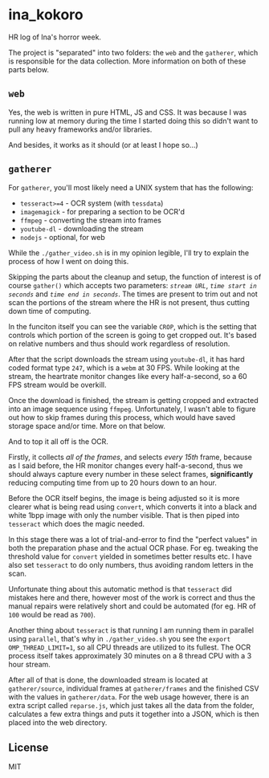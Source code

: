 # ina_kokoro

HR log of Ina's horror week.

The project is "separated" into two folders: the `web` and the `gatherer`, which is responsible for the data collection. More information on both of these parts below.

## `web`

Yes, the web is written in pure HTML, JS and CSS. It was because I was running low at memory during the time I started doing this so didn't want to pull any heavy frameworks and/or libraries. 

And besides, it works as it should (or at least I hope so...)

## `gatherer`

For `gatherer`, you'll most likely need a UNIX system that has the following:

* `tesseract>=4` - OCR system (with `tessdata`)
* `imagemagick` - for preparing a section to be OCR'd
* `ffmpeg` - converting the stream into frames
* `youtube-dl` - downloading the stream
* `nodejs` - optional, for web

While the `./gather_video.sh` is in my opinion legible, I'll try to explain the process of how I went on doing this.

Skipping the parts about the cleanup and setup, the function of interest is of course `gather()` which accepts two parameters: *`stream URL`*, *`time start in seconds`* and *`time end in seconds`*. The times are present to trim out and not scan the portions of the stream where the HR is not present, thus cutting down time of computing.

In the funciton itself you can see the variable `CROP`, which is the setting that controls which portion of the screen is going to get cropped out. It's based on relative numbers and thus should work regardless of resolution.

After that the script downloads the stream using `youtube-dl`, it has hard coded format type `247`, which is a `webm` at 30 FPS. While looking at the stream, the heartrate monitor changes like every half-a-second, so a 60 FPS stream would be overkill.

Once the download is finished, the stream is getting cropped and extracted into an image sequence using `ffmpeg`. Unfortunately, I wasn't able to figure out how to skip frames during this process, which would have saved storage space and/or time. More on that below.

And to top it all off is the OCR.

Firstly, it collects *all of the frames*, and selects *every 15th* frame, because as I said before, the HR monitor changes every half-a-second, thus we should always capture every number in these select frames, **significantly** reducing computing time from up to 20 hours down to an hour.

Before the OCR itself begins, the image is being adjusted so it is more clearer what is being read using `convert`, which converts it into a black and white 1bpp image with only the number visible. That is then piped into `tesseract` which does the magic needed.

In this stage there was a lot of trial-and-error to find the "perfect values" in both the preparation phase and the actual OCR phase. For eg. tweaking the threshold value for `convert` yielded in sometimes better results etc. I have also set `tesseract` to do only numbers, thus avoiding random letters in the scan.

Unfortunate thing about this automatic method is that `tesseract` did mistakes here and there, however most of the work is correct and thus the manual repairs were relatively short and could be automated (for eg. HR of `100` would be read as `700`).

Another thing about `tesseract` is that running I am running them in parallel using `parallel`, that's why in `./gather_video.sh` you see the `export OMP_THREAD_LIMIT=1`, so all CPU threads are utilized to its fullest. The OCR process itself takes approximately 30 minutes on a 8 thread CPU with a 3 hour stream.

After all of that is done, the downloaded stream is located at `gatherer/source`, individual frames at `gatherer/frames` and the finished CSV with the values in `gatherer/data`. For the web usage however, there is an extra script called `reparse.js`, which just takes all the data from the folder, calculates a few extra things and puts it together into a JSON, which is then placed into the web directory.

## License

MIT